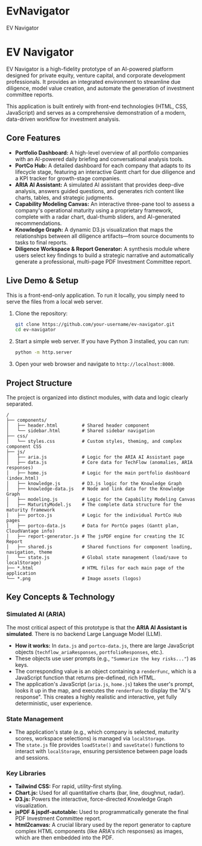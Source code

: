 # EvNavigator
EV Navigator
# EV Navigator

EV Navigator is a high-fidelity prototype of an AI-powered platform designed for private equity, venture capital, and corporate development professionals. It provides an integrated environment to streamline due diligence, model value creation, and automate the generation of investment committee reports.

This application is built entirely with front-end technologies (HTML, CSS, JavaScript) and serves as a comprehensive demonstration of a modern, data-driven workflow for investment analysis.

## Core Features

*   **Portfolio Dashboard:** A high-level overview of all portfolio companies with an AI-powered daily briefing and conversational analysis tools.
*   **PortCo Hub:** A detailed dashboard for each company that adapts to its lifecycle stage, featuring an interactive Gantt chart for due diligence and a KPI tracker for growth-stage companies.
*   **ARIA AI Assistant:** A simulated AI assistant that provides deep-dive analysis, answers guided questions, and generates rich content like charts, tables, and strategic judgments.
*   **Capability Modeling Canvas:** An interactive three-pane tool to assess a company's operational maturity using a proprietary framework, complete with a radar chart, dual-thumb sliders, and AI-generated recommendations.
*   **Knowledge Graph:** A dynamic D3.js visualization that maps the relationships between all diligence artifacts—from source documents to tasks to final reports.
*   **Diligence Workspace & Report Generator:** A synthesis module where users select key findings to build a strategic narrative and automatically generate a professional, multi-page PDF Investment Committee report.

## Live Demo & Setup

This is a front-end-only application. To run it locally, you simply need to serve the files from a local web server.

1.  Clone the repository:
    ```bash
    git clone https://github.com/your-username/ev-navigator.git
    cd ev-navigator
    ```

2.  Start a simple web server. If you have Python 3 installed, you can run:
    ```bash
    python -m http.server
    ```

3.  Open your web browser and navigate to `http://localhost:8000`.

## Project Structure

The project is organized into distinct modules, with data and logic clearly separated.

```
/
├── components/
│   ├── header.html         # Shared header component
│   └── sidebar.html        # Shared sidebar navigation
├── css/
│   └── styles.css          # Custom styles, theming, and complex component CSS
├── js/
│   ├── aria.js             # Logic for the ARIA AI Assistant page
│   ├── data.js             # Core data for TechFlow (anomalies, ARIA responses)
│   ├── home.js             # Logic for the main portfolio dashboard (index.html)
│   ├── knowledge.js        # D3.js logic for the Knowledge Graph
│   ├── knowledge-data.js   # Node and link data for the Knowledge Graph
│   ├── modeling.js         # Logic for the Capability Modeling Canvas
│   ├── MaturityModel.js    # The complete data structure for the maturity framework
│   ├── portco.js           # Logic for the individual PortCo Hub pages
│   ├── portco-data.js      # Data for PortCo pages (Gantt plan, CloudVantage info)
│   ├── report-generator.js # The jsPDF engine for creating the IC Report
│   ├── shared.js           # Shared functions for component loading, navigation, theme
│   └── state.js            # Global state management (load/save to localStorage)
├── *.html                  # HTML files for each main page of the application
└── *.png                   # Image assets (logos)
```

## Key Concepts & Technology

### Simulated AI (ARIA)

The most critical aspect of this prototype is that the **ARIA AI Assistant is simulated**. There is no backend Large Language Model (LLM).

*   **How it works:** In `data.js` and `portco-data.js`, there are large JavaScript objects (`techflow_ariaResponses`, `portfolioResponses`, etc.).
*   These objects use user prompts (e.g., `"Summarize the key risks..."`) as keys.
*   The corresponding value is an object containing a `renderFunc`, which is a JavaScript function that returns pre-defined, rich HTML.
*   The application's JavaScript (`aria.js`, `home.js`) takes the user's prompt, looks it up in the map, and executes the `renderFunc` to display the "AI's response". This creates a highly realistic and interactive, yet fully deterministic, user experience.

### State Management

*   The application's state (e.g., which company is selected, maturity scores, workspace selections) is managed via `localStorage`.
*   The `state.js` file provides `loadState()` and `saveState()` functions to interact with `localStorage`, ensuring persistence between page loads and sessions.

### Key Libraries

*   **Tailwind CSS:** For rapid, utility-first styling.
*   **Chart.js:** Used for all quantitative charts (bar, line, doughnut, radar).
*   **D3.js:** Powers the interactive, force-directed Knowledge Graph visualization.
*   **jsPDF & jspdf-autotable:** Used to programmatically generate the final PDF Investment Committee report.
*   **html2canvas:** A crucial library used by the report generator to capture complex HTML components (like ARIA's rich responses) as images, which are then embedded into the PDF.